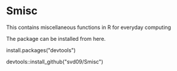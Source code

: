 # Smisc
This contains miscellaneous functions in R for everyday computing 

The package can be installed from here.

install.packages("devtools") 

devtools::install_github("svd09/Smisc")
